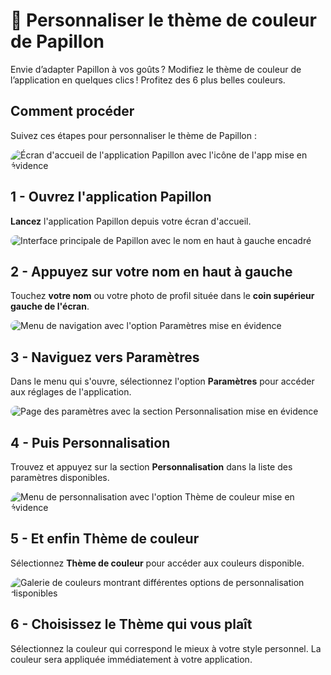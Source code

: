 # 🎨 Personnaliser le thème de couleur de Papillon

Envie d’adapter Papillon à vos goûts ? Modifiez le thème de couleur de l’application en quelques clics ! Profitez des 6 plus belles couleurs.

## Comment procéder

Suivez ces étapes pour personnaliser le thème de Papillon :

<img src="/articles/assets/313103/1.png" alt="Écran d'accueil de l'application Papillon avec l'icône de l'app mise en évidence" style="border-radius: 42px; max-width: 100%; height: auto;">

## 1 - **Ouvrez** l'application Papillon

**Lancez** l'application Papillon depuis votre écran d'accueil.

<img src="/articles/assets/313103/2.png" alt="Interface principale de Papillon avec le nom en haut à gauche encadré" style="border-radius: 42px; max-width: 100%; height: auto;">

## 2 - Appuyez sur **votre nom** en haut à gauche

Touchez **votre nom** ou votre photo de profil située dans le **coin supérieur gauche de l'écran**.

<img src="/articles/assets/313103/3.png" alt="Menu de navigation avec l'option Paramètres mise en évidence" style="border-radius: 42px; max-width: 100%; height: auto;">

## 3 - Naviguez vers **Paramètres**

Dans le menu qui s'ouvre, sélectionnez l'option **Paramètres** pour accéder aux réglages de l'application.

<img src="/articles/assets/313103/4.png" alt="Page des paramètres avec la section Personnalisation mise en évidence" style="border-radius: 42px; max-width: 100%; height: auto;">

## 4 - Puis **Personnalisation**

Trouvez et appuyez sur la section **Personnalisation** dans la liste des paramètres disponibles.

<img src="/articles/assets/313103/5.png" alt="Menu de personnalisation avec l'option Thème de couleur mise en évidence" style="border-radius: 42px; max-width: 100%; height: auto;">

## 5 - Et enfin **Thème de couleur**

Sélectionnez **Thème de couleur** pour accéder aux couleurs disponible.

<img src="/articles/assets/313103/6.png" alt="Galerie de couleurs montrant différentes options de personnalisation disponibles" style="border-radius: 42px; max-width: 100%; height: auto;">

## 6 - Choisissez le Thème qui vous plaît

Sélectionnez la couleur qui correspond le mieux à votre style personnel. La couleur sera appliquée immédiatement à votre application.